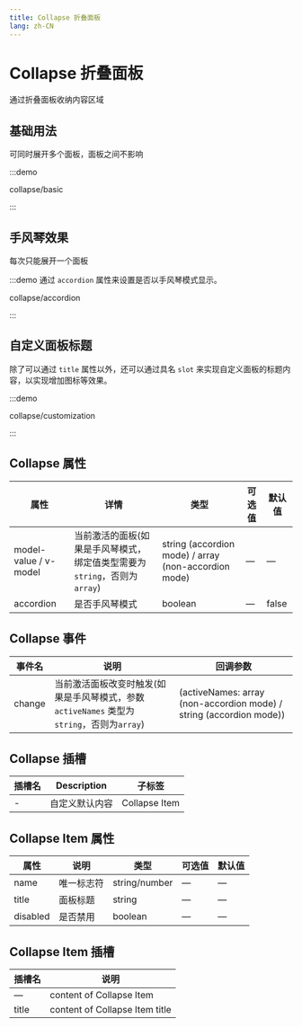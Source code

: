 ```yaml
---
title: Collapse 折叠面板
lang: zh-CN
---
```


# Collapse 折叠面板

通过折叠面板收纳内容区域

<style lang="scss">
.demo-collapse {
  .el-collapse {
    padding: 8px;
    background: white;
  }
}
</style>

## 基础用法

可同时展开多个面板，面板之间不影响

:::demo

collapse/basic

:::

## 手风琴效果

每次只能展开一个面板

:::demo 通过 `accordion` 属性来设置是否以手风琴模式显示。

collapse/accordion

:::

## 自定义面板标题

除了可以通过 `title` 属性以外，还可以通过具名 `slot` 来实现自定义面板的标题内容，以实现增加图标等效果。

:::demo

collapse/customization

:::

## Collapse 属性

| 属性                  | 详情                                                                      | 类型                                                 | 可选值 | 默认值 |
| --------------------- | ------------------------------------------------------------------------- | ---------------------------------------------------- | ------ | ------ |
| model-value / v-model | 当前激活的面板(如果是手风琴模式，绑定值类型需要为`string`，否则为`array`) | string (accordion mode) / array (non-accordion mode) | —      | —      |
| accordion             | 是否手风琴模式                                                            | boolean                                              | —      | false  |

## Collapse 事件

| 事件名 | 说明                                                                                       | 回调参数                                                            |
| ------ | ------------------------------------------------------------------------------------------ | ------------------------------------------------------------------- |
| change | 当前激活面板改变时触发(如果是手风琴模式，参数 `activeNames` 类型为`string`，否则为`array`) | (activeNames: array (non-accordion mode) / string (accordion mode)) |

## Collapse 插槽

| 插槽名 | Description    | 子标签        |
| ------ | -------------- | ------------- |
| -      | 自定义默认内容 | Collapse Item |

## Collapse Item 属性

| 属性     | 说明       | 类型          | 可选值 | 默认值 |
| -------- | ---------- | ------------- | ------ | ------ |
| name     | 唯一标志符 | string/number | —      | —      |
| title    | 面板标题   | string        | —      | —      |
| disabled | 是否禁用   | boolean       | —      | —      |

## Collapse Item 插槽

| 插槽名 | 说明                           |
| ------ | ------------------------------ |
| —      | content of Collapse Item       |
| title  | content of Collapse Item title |
